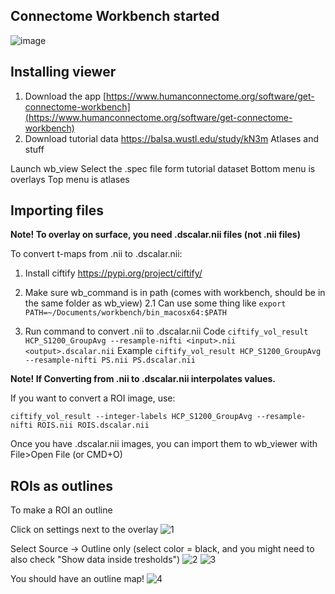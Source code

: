 ## Connectome Workbench started

![image](https://github.com/Aglinskas/BC-MISC-Tutorials/assets/15108226/5b1941ec-5899-410f-9c68-7ffce2e3ea80)


## Installing viewer
1. Download the app [https://www.humanconnectome.org/software/get-connectome-workbench](https://www.humanconnectome.org/software/get-connectome-workbench)
2. Download tutorial data https://balsa.wustl.edu/study/kN3m Atlases and stuff

Launch wb_view
Select the .spec file form tutorial dataset
Bottom menu is overlays
Top menu is atlases 

## Importing files

**Note! To overlay on surface, you need .dscalar.nii files (not .nii files)**

To convert t-maps from .nii to .dscalar.nii:

1. Install ciftify https://pypi.org/project/ciftify/
2. Make sure wb_command is in path (comes with workbench, should be in the same folder as wb_view)
2.1 Can use some thing like `export PATH=~/Documents/workbench/bin_macosx64:$PATH`

3. Run command to convert .nii to .dscalar.nii
Code `ciftify_vol_result HCP_S1200_GroupAvg --resample-nifti <input>.nii <output>.dscalar.nii`
Example `ciftify_vol_result HCP_S1200_GroupAvg --resample-nifti PS.nii PS.dscalar.nii`

**Note! If Converting from .nii to .dscalar.nii interpolates values.**

If you want to convert a ROI image, use:

`ciftify_vol_result --integer-labels HCP_S1200_GroupAvg --resample-nifti ROIS.nii ROIS.dscalar.nii`

Once you have .dscalar.nii images, you can import them to wb_viewer with File>Open File (or CMD+O)


## ROIs as outlines 

To make a ROI an outline

Click on settings next to the overlay
![1](https://github.com/Aglinskas/BC-MISC-Tutorials/assets/15108226/726d4819-4c68-4d49-bfad-69349ef951cc)

Select Source -> Outline only (select color = black, and you might need to also check "Show data inside tresholds")
![2](https://github.com/Aglinskas/BC-MISC-Tutorials/assets/15108226/ea6d4a63-265e-46f8-8d30-8f0cb67cdd8b)
![3](https://github.com/Aglinskas/BC-MISC-Tutorials/assets/15108226/110dafd5-20ca-4ea7-afd4-98f6387cc99a)

You should have an outline map!
![4](https://github.com/Aglinskas/BC-MISC-Tutorials/assets/15108226/bd4ffa0d-1f08-40e7-8d69-0db1849cef2f)

